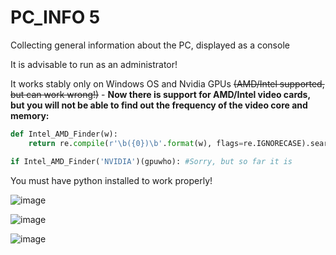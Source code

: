 # PC_INFO 5
Collecting general information about the PC, displayed as a console

It is advisable to run as an administrator!

It works stably only on Windows OS and Nvidia GPUs ~~(AMD/Intel supported, but can work wrong!)~~ - __Now there is support for AMD/Intel video cards, but you will not be able to find out the frequency of the video core and memory:__
```py
def Intel_AMD_Finder(w):
    return re.compile(r'\b({0})\b'.format(w), flags=re.IGNORECASE).search

if Intel_AMD_Finder('NVIDIA')(gpuwho): #Sorry, but so far it is
```
You must have python installed to work properly!

![image](https://user-images.githubusercontent.com/104412752/225889613-69aed1d0-d947-4ed9-a47f-9f906b9f2771.png)

![image](https://user-images.githubusercontent.com/104412752/225889700-cc280e92-02d1-48e6-989b-34eac4b11233.png)

![image](https://user-images.githubusercontent.com/104412752/225889737-53d162df-1d02-473f-8e8f-209c4c9f679c.png)

